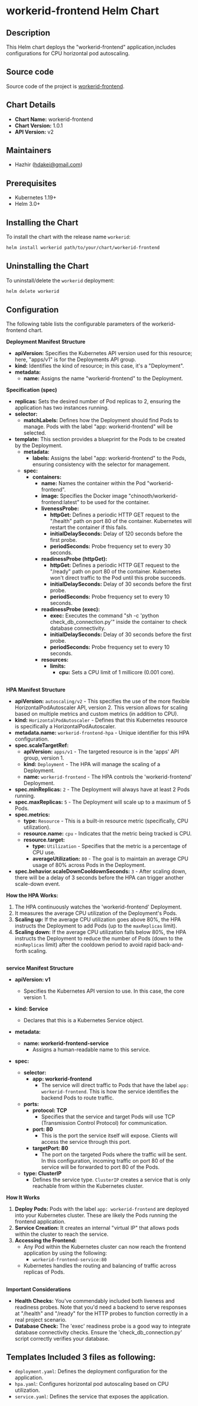 
# workerid-frontend Helm Chart

## Description
This Helm chart deploys the "workerid-frontend" application,includes configurations for CPU horizontal pod autoscaling.

## Source code
Source code of the project is [workerid-frontend](https://github.com/hdakei/workerid-frontend ).
## Chart Details
- **Chart Name:** workerid-frontend
- **Chart Version:** 1.0.1
- **API Version:** v2

## Maintainers
- Hazhir (hdakei@gmail.com)

## Prerequisites
- Kubernetes 1.19+
- Helm 3.0+

## Installing the Chart
To install the chart with the release name `workerid`:

```bash
helm install workerid path/to/your/chart/workerid-frontend
```

## Uninstalling the Chart
To uninstall/delete the `workerid` deployment:

```bash
helm delete workerid
```
##
## Configuration
The following table lists the configurable parameters of the workerid-frontend chart.

**Deployment Manifest Structure**

* **apiVersion:**  Specifies the Kubernetes API version used for this resource; here, "apps/v1" is for the Deployments API group.
* **kind:**  Identifies the kind of resource; in this case, it's a "Deployment".
* **metadata:**
    * **name:**  Assigns the name "workerid-frontend" to the Deployment.

**Specification (spec)**

* **replicas:**  Sets the desired number of Pod replicas to 2, ensuring the application has two instances running.
* **selector:**
    * **matchLabels:**  Defines how the Deployment should find Pods to manage. Pods with the label "app: workerid-frontend" will be selected.
* **template:** This section provides a blueprint for the Pods to be created by the Deployment.
    * **metadata:**
        * **labels:** Assigns the label "app: workerid-frontend" to the Pods, ensuring consistency with the selector for management.
    * **spec:**
        * **containers:**
            * **name:**  Names the container within the Pod "workerid-frontend".
            * **image:** Specifies the Docker image "chinooth/workerid-frontend:latest" to be used for the container.
            * **livenessProbe:**
                 * **httpGet:** Defines a periodic HTTP GET request to the "/health" path on port 80 of the container. Kubernetes will restart the container if this fails.
                 * **initialDelaySeconds:** Delay of 120 seconds before the first probe.
                 * **periodSeconds:**  Probe frequency set to every 30 seconds.
            * **readinessProbe (httpGet):**
                * **httpGet:**  Defines a periodic HTTP GET request to the "/ready" path on port 80 of the container. Kubernetes won't direct traffic to the Pod until this probe succeeds.
                 * **initialDelaySeconds:** Delay of 30 seconds before the first probe.
                 * **periodSeconds:** Probe frequency set to every 10 seconds.
            * **readinessProbe (exec):**
                 * **exec:** Executes the command "sh -c 'python check_db_connection.py'" inside the container to check database connectivity.
                 * **initialDelaySeconds:** Delay of 30 seconds before the first probe.
                 * **periodSeconds:** Probe frequency set to every 10 seconds.
            * **resources:**
                * **limits:**
                    * **cpu:**  Sets a CPU limit of 1 millicore (0.001 core).
##


**HPA Manifest Structure**

* **apiVersion:** `autoscaling/v2` - This specifies the use of the more flexible HorizontalPodAutoscaler API, version 2. This version allows for scaling based on multiple metrics and custom metrics (in addition to CPU).
* **kind:** `HorizontalPodAutoscaler` - Defines that this Kubernetes resource is specifically a HorizontalPodAutoscaler.
* **metadata.name:** `workerid-frontend-hpa` - Unique identifier for this HPA configuration.
* **spec.scaleTargetRef:**
   * **apiVersion:** `apps/v1` - The targeted resource is in the 'apps' API group, version 1.
   * **kind:** `Deployment` - The HPA will manage the scaling of a Deployment.
   * **name:**  `workerid-frontend` - The HPA controls the 'workerid-frontend' Deployment.
* **spec.minReplicas:** `2` -  The Deployment will always have at least 2 Pods running.
* **spec.maxReplicas:** `5` - The Deployment will scale up to a maximum of 5 Pods.
* **spec.metrics:**
   * **type:** `Resource` - This is a built-in resource metric (specifically, CPU utilization).
   * **resource.name:** `cpu` -  Indicates that the metric being tracked is CPU.
   * **resource.target:**
      * **type:** `Utilization` -  Specifies that the metric is a percentage of CPU use.
      *  **averageUtilization:** `80` - The goal is to maintain an average CPU usage of 80% across Pods in the Deployment.
* **spec.behavior.scaleDownCooldownSeconds:** `3` - After scaling down, there will be a delay of 3 seconds before the HPA can trigger another scale-down event.

**How the HPA Works:**

1. The HPA continuously watches the 'workerid-frontend' Deployment.
2. It measures the average CPU utilization of the Deployment's Pods.
3. **Scaling up:** If the average CPU utilization goes above 80%, the HPA instructs the Deployment to add Pods (up to the `maxReplicas` limit).
4. **Scaling down:** If the average CPU utilization falls below 80%, the HPA instructs the Deployment to reduce the number of Pods (down to the `minReplicas` limit) after the cooldown period to avoid rapid back-and-forth scaling.

##

**service Manifest Structure**

* **apiVersion: v1**
  * Specifies the Kubernetes API version to use. In this case, the core version 1.
* **kind: Service** 
  * Declares that this is a Kubernetes Service object. 
* **metadata:**
  * **name: workerid-frontend-service**
    * Assigns a human-readable name to this service. 

* **spec:**
  * **selector:**
    * **app: workerid-frontend**
      * The service will direct traffic to Pods that have the label `app: workerid-frontend`.  This is how the service identifies the backend Pods to route traffic.
  * **ports:**
    * **protocol: TCP**
      * Specifies that the service and target Pods will use TCP (Transmission Control Protocol) for communication.
    * **port: 80**
      * This is the port the service itself will expose. Clients will access the service through this port.
    * **targetPort: 80**
      * The port on the targeted Pods where the traffic will be sent. In this configuration, incoming traffic on port 80 of the service will be forwarded to port 80 of the Pods.
  * **type: ClusterIP**
    * Defines the service type.  `ClusterIP` creates a service that is only reachable from within the Kubernetes cluster.

**How It Works**

1. **Deploy Pods:**  Pods with the label `app: workerid-frontend` are deployed into your Kubernetes cluster. These are likely the Pods running the frontend application.
2. **Service Creation:** It creates an internal "virtual IP" that allows pods within the cluster to reach the service.
3. **Accessing the Frontend:** 
     * Any Pod within the Kubernetes cluster can now reach the frontend application by using the following:
       *  `workerid-frontend-service:80` 
     * Kubernetes handles the routing and balancing of traffic across replicas of Pods.

##

**Important Considerations**

* **Health Checks:** You've commendably included both liveness and readiness probes. Note that you'd need a backend to serve responses at "/health" and "/ready" for the HTTP probes to function correctly in a real project scenario.
* **Database Check:** The 'exec' readiness probe is a good way to integrate database connectivity checks. Ensure the 'check_db_connection.py' script correctly verifies your database.

## Templates Included 3 files as following:
- `deployment.yaml`: Defines the deployment configuration for the application.
- `hpa.yaml`: Configures horizontal pod autoscaling based on CPU utilization.
- `service.yaml`: Defines the service that exposes the application.
